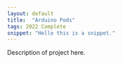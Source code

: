```yaml
---
layout: default
title:  "Arduino Pods"
tags: 2022 Complete
snippet: "Hello this is a snippet."
---
```


Description of project here.
